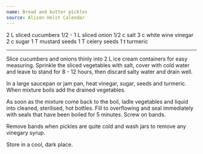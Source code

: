```yaml
---
name: Bread and butter pickles
source: Alison Holst Calendar
---
```


2 L sliced cucumbers
1/2 - 1 L sliced onion
1/2 c salt
3 c white wine vinegar
2 c sugar
1 T mustard seeds
1 T celery seeds
1 t turmeric

---

Slice cucumbers and onions thinly into 2 L ice cream containers for easy measuring.  Sprinkle the sliced vegetables with salt, cover with cold water and leave to stand for 8 - 12 hours, then discard salty water and drain well.

In a large saucepan or jam pan, heat vinegar, sugar, seeds and turmeric.  When mixture boils add the drained vegetables.

As soon as the mixture come back to the boil, ladle vegetables and liquid into cleaned, sterilised, hot bottles.  Fill to overflowing and seal immediately with seals that have been boiled for 5 minutes.  Screw on bands.

Remove bands when pickles are quite cold and wash jars to remove any vinegary syrup.

Store in a cool, dark place.

